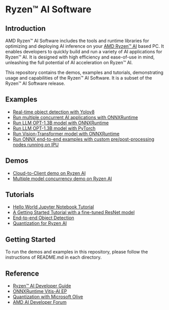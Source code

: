 # Ryzen™ AI Software 

## Introduction

AMD Ryzen™ AI Software includes the tools and runtime libraries for optimizing and deploying AI inference on your [AMD Ryzen™ AI](https://www.amd.com/en/products/ryzen-ai) based PC. It enables developers to quickly build and run a variety of AI applications for Ryzen™ AI. It is designed with high efficiency and ease-of-use in mind, unleashing the full potential of AI acceleration on Ryzen™ AI.

This repository contains the demos, examples and tutorials, demonstrating usage and capabilities of the Ryzen™ AI Software. It is a subset of the Ryzen™ AI Software release.

    
## Examples

- [Real-time object detection with Yolov8](example/yolov8)
- [Run multiple concurrent AI applications with ONNXRuntime](example/multi-model)
- [Run LLM OPT-1.3B model with ONNXRuntime](example/transformers/opt-onnx)
- [Run LLM OPT-1.3B model with PyTorch](example/transformers/opt-pytorch)
- [Run Vision-Transformer model with ONNXRuntime](example/transformers/vision-transformer-onnx)
- [Run ONNX end-to-end examples with custom pre/post-processing nodes running on IPU](https://github.com/amd/RyzenAI-SW/tree/main/example/onnx-e2e)

## Demos

- [Cloud-to-Client demo on Ryzen AI](demo/cloud-to-client)
- [Multiple model concurrency demo on Ryzen AI](demo/multi-model-exec)

## Tutorials

- [Hello World Jupyter Notebook Tutorial](tutorial/hello_world)
- [A Getting Started Tutorial with a fine-tuned ResNet model](tutorial/getting_started_resnet)
- [End-to-end Object Detection](tutorial/yolov8_e2e)
- [Quantization for Ryzen AI](tutorial/RyzenAI_quant_tutorial)



## Getting Started
    
To run the demos and examples in this repository, please follow the instructions of README.md in each directory. 

## Reference

- [Ryzen™ AI Developer Guide](https://ryzenai.docs.amd.com/en/latest)
- [ONNXRuntime Vitis-AI EP](https://onnxruntime.ai/docs/execution-providers/Vitis-AI-ExecutionProvider.html)
- [Quantization with Microsoft Olive](https://github.com/microsoft/Olive/tree/main/examples/resnet)
- [AMD AI Developer Forum](https://community.amd.com/t5/ai/ct-p/amd_ai)
